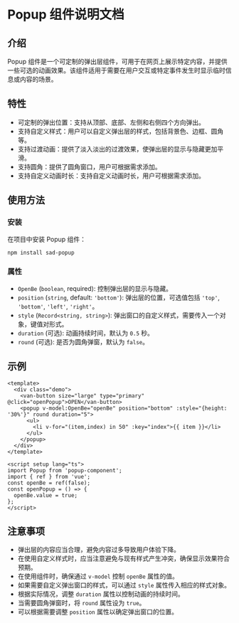 # Popup 组件说明文档

## 介绍

Popup 组件是一个可定制的弹出层组件，可用于在网页上展示特定内容，并提供一些可选的动画效果。该组件适用于需要在用户交互或特定事件发生时显示临时信息或内容的场景。

## 特性

- 可定制的弹出位置：支持从顶部、底部、左侧和右侧四个方向弹出。
- 支持自定义样式：用户可以自定义弹出层的样式，包括背景色、边框、圆角等。
- 支持过渡动画：提供了淡入淡出的过渡效果，使弹出层的显示与隐藏更加平滑。
- 支持圆角：提供了圆角窗口，用户可根据需求添加。
- 支持自定义动画时长：支持自定义动画时长，用户可根据需求添加。

## 使用方法

### 安装

在项目中安装 Popup 组件：

```shell
npm install sad-popup
```

### 属性

- `OpenBe` (`boolean`, required): 控制弹出层的显示与隐藏。
- `position` (`string`, default: `'bottom'`): 弹出层的位置，可选值包括 `'top'`, `'bottom'`, `'left'`, `'right'`。
- `style` (`Record<string, string>`): 弹出窗口的自定义样式，需要传入一个对象，键值对形式。
- `duration` (可选): 动画持续时间，默认为 `0.5` 秒。
- `round` (可选): 是否为圆角弹窗，默认为 `false`。

## 示例

``` vue
<template>
  <div class="demo">
    <van-button size="large" type="primary" @click="openPopup">OPEN</van-button>
    <popup v-model:OpenBe="openBe" position="bottom" :style="{height: '30%'}" round duration="5">
      <ul>
        <li v-for="(item,index) in 50" :key="index">{{ item }}</li>
      </ul>
    </popup>
  </div>
</template>

<script setup lang="ts">
import Popup from 'popup-component';
import { ref } from 'vue';
const openBe = ref(false);
const openPopup = () => {
  openBe.value = true;
};
</script>
```

## 注意事项

- 弹出层的内容应当合理，避免内容过多导致用户体验下降。
- 在使用自定义样式时，应当注意避免与现有样式产生冲突，确保显示效果符合预期。
- 在使用组件时，确保通过 `v-model` 控制 `openBe` 属性的值。
- 如果需要自定义弹出窗口的样式，可以通过 `style` 属性传入相应的样式对象。
- 根据实际情况，调整 `duration` 属性以控制动画的持续时间。
- 当需要圆角弹窗时，将 `round` 属性设为 `true`。
- 可以根据需要调整 `position` 属性以确定弹出窗口的位置。
